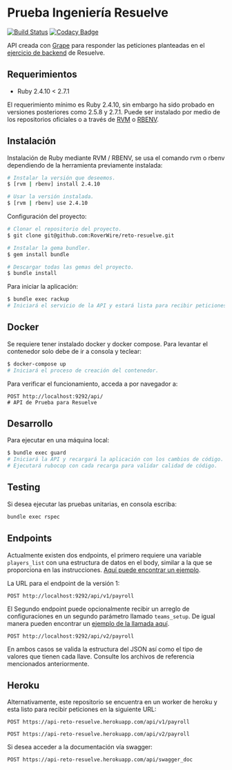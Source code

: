 # Prueba Ingeniería Resuelve

[![Build Status](https://travis-ci.org/RoverWire/reto-resuelve.svg?branch=master)](https://travis-ci.org/RoverWire/reto-resuelve) [![Codacy Badge](https://app.codacy.com/project/badge/Grade/528d68f04e7f4c9c89eb1607e174707c)](https://www.codacy.com/manual/roverwire/reto-resuelve?utm_source=github.com&amp;utm_medium=referral&amp;utm_content=RoverWire/reto-resuelve&amp;utm_campaign=Badge_Grade)

API creada con [Grape](http://www.ruby-grape.org) para responder las peticiones planteadas en el [ejercicio de backend](https://github.com/resuelve/prueba-ing-backend) de Resuelve.

## Requerimientos

- Ruby 2.4.10 < 2.7.1

El requerimiento mínimo es Ruby 2.4.10, sin embargo ha sido probado en versiones posteriores como 2.5.8 y 2.7.1. Puede ser instalado por medio de los repositorios oficiales o a través de [RVM](http://rvm.io/) o [RBENV](https://github.com/rbenv/rbenv).

## Instalación

Instalación de Ruby mediante RVM / RBENV, se usa el comando rvm o rbenv dependiendo de la herramienta previamente instalada:

```bash
# Instalar la versión que deseemos.
$ [rvm | rbenv] install 2.4.10

# Usar la versión instalada.
$ [rvm | rbenv] use 2.4.10
```

Configuración del proyecto:

```bash
# Clonar el repositorio del proyecto.
$ git clone git@github.com:RoverWire/reto-resuelve.git

# Instalar la gema bundler.
$ gem install bundle

# Descargar todas las gemas del proyecto.
$ bundle install
```

Para iniciar la aplicación:

```bash
$ bundle exec rackup
# Iniciará el servicio de la API y estará lista para recibir peticiones.
```

## Docker

Se requiere tener instalado docker y docker compose. Para levantar el contenedor solo debe de ir a consola y teclear:

```bash
$ docker-compose up
# Iniciará el proceso de creación del contenedor.
```

Para verificar el funcionamiento, acceda a por navegador a:

```text
POST http://localhost:9292/api/
# API de Prueba para Resuelve
```

## Desarrollo

Para ejecutar en una máquina local:

```bash
$ bundle exec guard
# Iniciará la API y recargará la aplicación con los cambios de código.
# Ejecutará rubocop con cada recarga para validar calidad de código.
```

## Testing

Si desea ejecutar las pruebas unitarias, en consola escriba:

```bash
bundle exec rspec
```

## Endpoints

Actualmente existen dos endpoints, el primero requiere una variable `players_list` con una estructura de datos en el body, similar a la que se proporciona en las instrucciones. [Aquí puede encontrar un ejemplo](./spec/fixtures/v1_request.json).

La URL para el endpoint de la versión 1:

```text
POST http://localhost:9292/api/v1/payroll
```

El Segundo endpoint puede opcionalmente recibir un arreglo de configuraciones en un segundo parámetro llamado `teams_setup`. De igual manera pueden encontrar un [ejemplo de la llamada aquí](./spec/fixtures/v2_request.json).

```text
POST http://localhost:9292/api/v2/payroll
```

En ambos casos se valida la estructura del JSON así como el tipo de valores que tienen cada llave. Consulte los archivos de referencia mencionados anteriormente.

## Heroku

Alternativamente, este repositorio se encuentra en un worker de heroku y esta listo para recibir peticiones en la siguiente URL:

```text
POST https://api-reto-resuelve.herokuapp.com/api/v1/payroll

POST https://api-reto-resuelve.herokuapp.com/api/v2/payroll
```

Si desea acceder a la documentación vía swagger:

```text
POST https://api-reto-resuelve.herokuapp.com/api/swagger_doc
```
